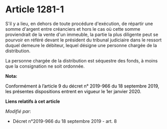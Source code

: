 # Article 1281-1

S'il y a lieu, en dehors de toute procédure d'exécution, de répartir une somme d'argent entre créanciers et hors le cas où
cette somme proviendrait de la vente d'un immeuble, la partie la plus diligente peut se pourvoir en référé devant le
président du tribunal judiciaire dans le ressort duquel demeure le débiteur, lequel désigne une personne chargée de la
distribution.

La personne chargée de la distribution est séquestre des fonds, à moins que la consignation ne soit ordonnée.

**Nota:**

<font color="black">Conformément à l’article 9 du décret n° 2019-966 du 18 septembre 2019, les présentes dispositions entrent
en vigueur le 1er janvier 2020.</font>

**Liens relatifs à cet article**

_Modifié par_:

  - Décret n°2019-966 du 18 septembre 2019 - art. 8
